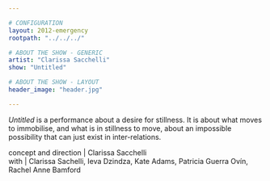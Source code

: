 ```yaml
---

# CONFIGURATION
layout: 2012-emergency
rootpath: "../../../"

# ABOUT THE SHOW - GENERIC
artist: "Clarissa Sacchelli"
show: "Untitled"

# ABOUT THE SHOW - LAYOUT
header_image: "header.jpg"

---
```


*Untitled* is a performance about a desire for stillness. It is about what moves to immobilise, and what is in stillness to move, about an impossible possibility that can just exist in inter-relations.    
    
concept and direction | Clarissa Sacchelli          
with | Clarissa Sachelli, Ieva Dzindza, Kate Adams, Patricia Guerra Ovín, Rachel Anne Bamford    

